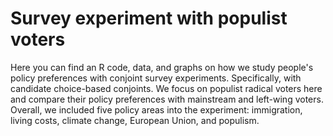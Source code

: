 # Survey experiment with populist voters
Here you can find an R code, data, and graphs on how we study people's policy preferences with conjoint survey experiments. Specifically, with candidate choice-based conjoints. We focus on populist radical voters here and compare their policy preferences with mainstream and left-wing voters. Overall, we included five policy areas into the experiment: immigration, living costs, climate change, European Union, and populism.
